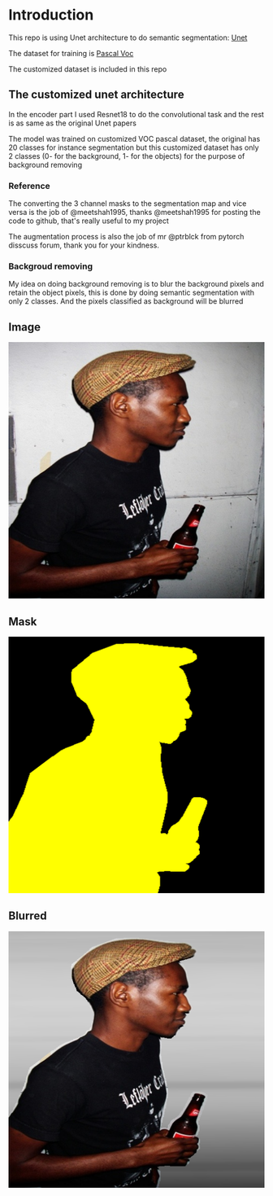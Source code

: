 # Introduction 
This repo is using Unet architecture to do semantic segmentation: [Unet](https://arxiv.org/abs/1505.04597)

The dataset for training is [Pascal Voc](http://host.robots.ox.ac.uk/pascal/VOC/voc2012/index.html#voc2012vs2011)

The customized dataset is included in this repo 

## The customized unet architecture
In the encoder part I used Resnet18 to do the convolutional task and the rest is as same as the original Unet papers 

The model was trained on customized VOC pascal dataset, the original has 20 classes for instance segmentation but this customized dataset has only 2 classes (0- for the background, 1- for the objects) for the purpose of background removing

### Reference
The converting the 3 channel masks to the segmentation map and vice versa is the job of @meetshah1995, thanks @meetshah1995 for posting the code to github, that's really useful to my project

The augmentation process is also the job of mr @ptrblck from pytorch disscuss forum, thank you for your kindness.


### Backgroud removing
My idea on doing background removing is to blur the background pixels and retain the object pixels, this is done by doing semantic segmentation with only 2 classes. And the pixels classified as background will be blurred

## Image
![](images/2007_000999.jpg)

## Mask 
![](images/2007_000999.png)

## Blurred
![](images/blurred.png)

